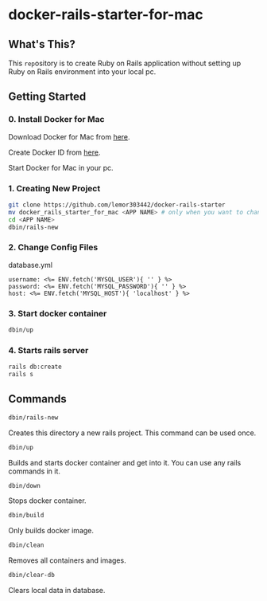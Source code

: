 # docker-rails-starter-for-mac

## What's This?

This `rep`ository is to create Ruby on Rails application without setting up Ruby on Rails environment into your local pc.

## Getting Started

### 0. Install Docker for Mac

Download Docker for Mac from [here](https://docs.docker.com/docker-for-mac/install/
).

Create Docker ID from [here](https://hub.docker.com/).

Start Docker for Mac in your pc.


### 1. Creating New Project

```sh
git clone https://github.com/lemor303442/docker-rails-starter
mv docker_rails_starter_for_mac <APP NAME> # only when you want to change the name of app
cd <APP NAME>
dbin/rails-new
```

### 2. Change Config Files

database.yml
```
username: <%= ENV.fetch('MYSQL_USER'){ '' } %>
password: <%= ENV.fetch('MYSQL_PASSWORD'){ '' } %>
host: <%= ENV.fetch('MYSQL_HOST'){ 'localhost' } %>
```

### 3. Start docker container

```sh
dbin/up
```

### 4. Starts rails server

```sh
rails db:create
rails s
```

## Commands

```sh
dbin/rails-new
```
Creates this directory a new rails project.
This command can be used once.

```sh
dbin/up
```
Builds and starts docker container and get into it.
You can use any rails commands in it.

```sh
dbin/down
```
Stops docker container.

```sh
dbin/build
```
Only builds docker image.

```sh
dbin/clean
```
Removes all containers and images.

```sh
dbin/clear-db
```
Clears local data in database.
